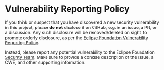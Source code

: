 # Vulnerability Reporting Policy

If you think or suspect that you have discovered a new security vulnerability in this project, please __do not__ disclose it on GitHub, e.g. in an issue, a PR, or a discussion. Any such disclosure will be removed/deleted on sight, to promote orderly disclosure, as per the [Eclipse Foundation Vulnerability Reporting Policy][policy].

Instead, please report any potential vulnerability to the Eclipse Foundation [Security Team][security]. Make sure to provide a concise description of the issue, a CWE, and other supporting information.

[policy]: https://www.eclipse.org/security/policy.php
[security]: https://www.eclipse.org/security
